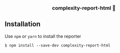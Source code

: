 <p align="center">
	<p align="center" style="font-size: 2rem;margin: 0;"></p>
	<h3 align="center">complexity-report-html &#128171;</h3>
</p>

## Installation

Use `npm` or `yarn` to install the reporter

```shell
$ npm install --save-dev complexity-report-html
```
